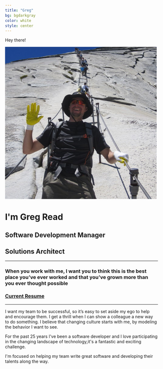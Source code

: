 ```yaml
---
title: "Greg"
bg: bgdarkgray
color: white
style: center
---
```



Hey there!

<img class="imagecircle" src="/img/Me_Halfdome.jpg" alt="Greg on Half Dome" title="That's me on Half Dome in Yosemite">

# I'm Greg Read

##  Software Development Manager
##  Solutions Architect
---

### When you work with me, I want you to think this is the best place you’ve ever worked and that you’ve grown more than you ever thought possible

### [Current Resume](/img/GregRead.resume.pdf)

---

I want my team to be successful, so it’s easy to set aside my ego to help and encourage them. I get a thrill when I can show a colleague a new way to do something. I believe that changing culture starts with me, by modeling the behavior I want to see.

For the past 25 years I've been a software developer and I love participating in the changing landscape of technology,it's a fantastic and exciting challenge.

I'm focused on helping my team write great software and developing their talents along the way.

  
  <a href="/img/GregRead.resume.pdf" target="_blank" title="Resume"><span class="fa-stack fa-lg">
    <i class="fa fa-circle fa-stack-2x"></i>
    <i class="fa fa-file-text fa-stack-1x" style="color: #5D5C61;"></i>
  </span></a>
  <a href="https://github.com/bravegeek" target="_blank" title="GitHub"><span class="fa-stack fa-lg">
    <i class="fa fa-circle fa-stack-2x"></i>
    <i class="fa fa-github fa-stack-1x" style="color: #5D5C61;"></i>
  </span></a>
  <a href="https://www.linkedin.com/in/gregoryread" target="_blank" title="LinkedIn"><span class="fa-stack fa-lg">
    <i class="fa fa-circle fa-stack-2x"></i>
    <i class="fa fa-linkedin fa-stack-1x" style="color: #5D5C61;"></i>
  </span></a>
  <a href="https://www.twitter.com/gregread" target="_blank" title="Twitter"><span class="fa-stack fa-lg">
    <i class="fa fa-circle fa-stack-2x"></i>
    <i class="fa fa-twitter fa-stack-1x" style="color: #5D5C61;"></i>
  </span></a>
